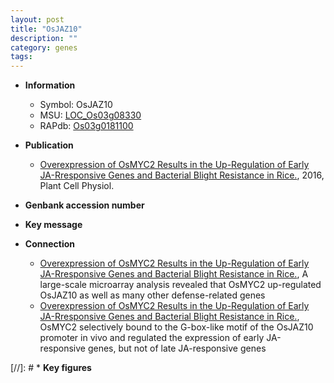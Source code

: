 ```yaml
---
layout: post
title: "OsJAZ10"
description: ""
category: genes
tags: 
---
```


* **Information**  
    + Symbol: OsJAZ10  
    + MSU: [LOC_Os03g08330](http://rice.plantbiology.msu.edu/cgi-bin/ORF_infopage.cgi?orf=LOC_Os03g08330)  
    + RAPdb: [Os03g0181100](http://rapdb.dna.affrc.go.jp/viewer/gbrowse_details/irgsp1?name=Os03g0181100)  

* **Publication**  
    + [Overexpression of OsMYC2 Results in the Up-Regulation of Early JA-Rresponsive Genes and Bacterial Blight Resistance in Rice.](http://www.ncbi.nlm.nih.gov/pubmed?term=Overexpression+of+OsMYC2+Results+in+the+Up-Regulation+of+Early+JA-Rresponsive+Genes+and+Bacterial+Blight+Resistance+in+Rice.%5BTitle%5D), 2016, Plant Cell Physiol.

* **Genbank accession number**  

* **Key message**  

* **Connection**  
    + [Overexpression of OsMYC2 Results in the Up-Regulation of Early JA-Rresponsive Genes and Bacterial Blight Resistance in Rice.](http://www.ncbi.nlm.nih.gov/pubmed?term=Overexpression+of+OsMYC2+Results+in+the+Up-Regulation+of+Early+JA-Rresponsive+Genes+and+Bacterial+Blight+Resistance+in+Rice.%5BTitle%5D), A large-scale microarray analysis revealed that OsMYC2 up-regulated OsJAZ10 as well as many other defense-related genes
    + [Overexpression of OsMYC2 Results in the Up-Regulation of Early JA-Rresponsive Genes and Bacterial Blight Resistance in Rice.](http://www.ncbi.nlm.nih.gov/pubmed?term=Overexpression+of+OsMYC2+Results+in+the+Up-Regulation+of+Early+JA-Rresponsive+Genes+and+Bacterial+Blight+Resistance+in+Rice.%5BTitle%5D), OsMYC2 selectively bound to the G-box-like motif of the OsJAZ10 promoter in vivo and regulated the expression of early JA-responsive genes, but not of late JA-responsive genes

[//]: # * **Key figures**  


